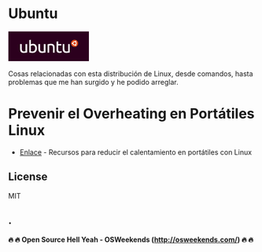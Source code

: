 # Ubuntu
![](https://github.com/mrcodedev/Recursos/blob/master/ubuntu/img/logoubuntu.gif?raw=true)

Cosas relacionadas con esta distribución de Linux, desde comandos, hasta problemas que me han surgido y he podido arreglar.

# Prevenir el Overheating en Portátiles Linux

* [Enlace](https://itsfoss.com/reduce-overheating-laptops-linux/) - Recursos para reducir el calentamiento en portátiles con Linux


License
----
MIT

.
----

**:fire: :fire: Open Source Hell Yeah - OSWeekends (http://osweekends.com/) :fire: :fire:**
